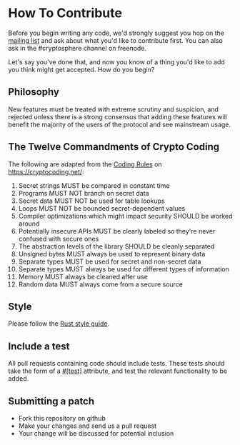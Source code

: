 How To Contribute
=================

Before you begin writing any code, we'd strongly suggest you hop on the
[mailing list] and ask about what you'd like to contribute first. You can
also ask in the #cryptosphere channel on freenode.

Let's say you've done that, and now you know of a thing you'd like to add you
think might get accepted. How do you begin?

[mailing list]: https://groups.google.com/forum/#!forum/clearcryptocode

## Philosophy

New features must be treated with extreme scrutiny and suspicion, and rejected
unless there is a strong consensus that adding these features will benefit the
majority of the users of the protocol and see mainstream usage.

## The Twelve Commandments of Crypto Coding

The following are adapted from the [Coding Rules] on https://cryptocoding.net/:

[Coding Rules]: https://cryptocoding.net/index.php/Coding_rules

1. Secret strings MUST be compared in constant time
2. Programs MUST NOT branch on secret data
3. Secret data MUST NOT be used for table lookups
4. Loops MUST NOT be bounded secret-dependent values
5. Compiler optimizations which might impact security SHOULD be worked around
6. Potentially insecure APIs MUST be clearly labeled so they're never confused
   with secure ones
7. The abstraction levels of the library SHOULD be cleanly separated
8. Unsigned bytes MUST always be used to represent binary data
9. Separate types MUST be used for secret and non-secret data
10. Separate types MUST always be used for different types of information
11. Memory MUST always be cleaned after use
12. Random data MUST always come from a secure source

## Style

Please follow the [Rust style guide].

[Rust style guide]: https://github.com/mozilla/rust/wiki/Note-style-guide

## Include a test

All pull requests containing code should include tests. These tests should
take the form of a [#[test]](http://static.rust-lang.org/doc/master/guide-testing.html)
attribute, and test the relevant functionality to be added.

## Submitting a patch

* Fork this repository on github
* Make your changes and send us a pull request
* Your change will be discussed for potential inclusion
